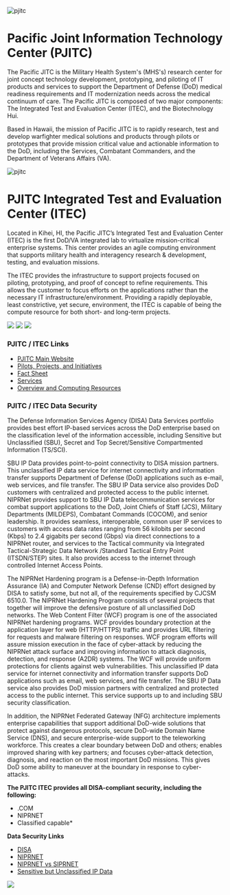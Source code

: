![pjitc](/images/pjitc/pjitc_1.png)
# Pacific Joint Information Technology Center (PJITC)
The Pacific JITC is the Military Health System's (MHS's) research center for joint concept technology development, prototyping, and piloting of IT products and services to support the Department of Defense (DoD) medical readiness requirements and IT modernization needs across the medical continuum of care. The Pacific JITC is composed of two major components: The Integrated Test and Evaluation Center (ITEC), and the Biotechnology Hui.  

Based in Hawaii, the mission of Pacific JITC is to rapidly research, test and develop warfighter medical solutions and products through pilots or prototypes that provide mission critical value and actionable information to the DoD, including the Services, Combatant Commanders, and the Department of Veterans Affairs (VA).

![pjitc](/images/pjitc/pjitc_3.png)


# PJITC Integrated Test and Evaluation Center (ITEC)
Located in Kihei, HI, the Pacific JITC’s Integrated Test and Evaluation Center (ITEC) is the first DoD/VA integrated lab to virtualize  mission-critical enterprise systems. This center provides an agile computing environment that supports military health and interagency research & development, testing, and evaluation missions.  

The ITEC provides the infrastructure to support projects focused on piloting, prototyping, and proof of concept to refine requirements. This allows the customer to focus efforts on the applications rather than the necessary IT infrastructure/environment. Providing a rapidly deployable, least constrictive, yet secure, environment, the ITEC is capable of being the compute resource for both short- and long-term projects.

![](/images/pjitc/itec_c.png)
![](/images/pjitc/itec_d.png)
![](/images/pjitc/itec_e.png)


### PJITC / ITEC Links
* [PJITC Main Website](http://health.mil/pjitc)
* [Pilots, Projects, and Initiatives](http://www.health.mil/About-MHS/Defense-Health-Agency/Health-IT/Health-IT-Innovation-and-Advanced-Technology-Development/Pacific-Joint-Information-Technology-Center)
* [Fact Sheet](https://github.com/vistadataproject/documents/blob/master/PJITC/PJITC-Overview-HIT_Research-Jan2015.pdf)
* [Services](http://deploytech.dhhq.health.mil/pacificjitc/services.aspx)
* [Overview and Computing Resources](http://www.health.mil/Military-Health-Topics/Technology/Support-Areas/Health-IT-Research-and-Innovation/Joint-Integrated-Test-and-Evaluation-Center)


### PJITC / ITEC Data Security

The Defense Information Services Agency (DISA) Data Services portfolio provides best effort IP-based services across the DoD enterprise based on the classification level of the information accessible, including Sensitive but Unclassified (SBU), Secret and Top Secret/Sensitive Compartmented Information (TS/SCI).

SBU IP Data provides point-to-point connectivity to DISA mission partners. This unclassified IP data service for internet connectivity and information transfer supports Department of Defense (DoD) applications such as e-mail, web services, and file transfer. The SBU IP Data service also provides DoD customers with centralized and protected access to the public internet. NIPRNet provides support to SBU IP Data telecommunication services for combat support applications to the DoD, Joint Chiefs of Staff (JCS), Military Departments (MILDEPS), Combatant Commands (COCOM), and senior leadership. It provides seamless, interoperable, common user IP services to customers with access data rates ranging from 56 kilobits per second (Kbps) to 2.4 gigabits per second (Gbps) via direct connections to a NIPRNet router, and services to the Tactical community via Integrated Tactical-Strategic Data Network /Standard Tactical Entry Point (ITSDN/STEP) sites. It also provides access to the internet through controlled Internet Access Points.

The NIPRNet Hardening program is a Defense-in-Depth Information Assurance (IA) and Computer Network Defense (CND) effort designed by DISA to satisfy some, but not all, of the requirements specified by CJCSM 6510.0. The NIPRNet Hardening Program consists of several projects that together will improve the defensive posture of all unclassified DoD networks. The Web Content Filter (WCF) program is one of the associated NIPRNet hardening programs. WCF provides boundary protection at the application layer for web (HTTP/HTTPS) traffic and provides URL filtering for requests and malware filtering on responses. WCF program efforts will assure mission execution in the face of cyber-attack by reducing the NIPRNet attack surface and improving information to attack diagnosis, detection, and response (A2DR) systems. The WCF will provide uniform protections for clients against web vulnerabilities. This unclassified IP data service for internet connectivity and information transfer supports DoD applications such as email, web services, and file transfer. The SBU IP Data service also provides DoD mission partners with centralized and protected access to the public internet. This service supports up to and including SBU security classification.

In addition, the NIPRNet Federated Gateway (NFG) architecture implements enterprise capabilities that support additional DoD-wide solutions that protect against dangerous protocols, secure DoD-wide Domain Name Service (DNS), and secure enterprise-wide support to the teleworking workforce. This creates a clear boundary between DoD and others; enables improved sharing with key partners; and focuses cyber-attack detection, diagnosis, and reaction on the most important DoD missions. This gives DoD some ability to maneuver at the boundary in response to cyber-attacks.


__The PJITC ITEC provides all DISA-compliant security, including the following:__
* .COM
* NIPRNET
* Classified capable*


__Data Security Links__

* [DISA](http://disa.mil/Network-Services/Data)
* [NIPRNET](https://en.wikipedia.org/wiki/NIPRNet)
* [NIPRNET vs SIPRNET](http://www.differencebetween.net/technology/protocols-formats/differences-between-niprnet-and-siprnet)
* [Sensitive but Unclassified IP Data](http://disa.mil/Network-Services/Data/SBU-IP#Section2)


![](/images/pjitc/itec_3.png)


